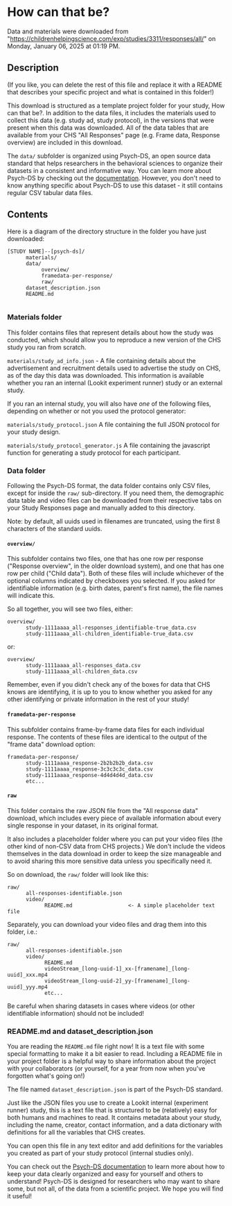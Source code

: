 # How can that be?

Data and materials were downloaded from "https://childrenhelpingscience.com/exp/studies/3311/responses/all/" on Monday, January 06, 2025 at 01:19 PM. 

## Description

(If you like, you can delete the rest of this file and replace it with a README that describes your specific project and what is contained in this folder!)

This download is structured as a template project folder for your study, How can that be?.  In addition to the data files, it includes the materials used to collect this data (e.g. study ad, study protocol), in the versions that were present when this data was downloaded. All of the data tables that are available from your CHS "All Responses" page (e.g. Frame data, Response overview) are included in this download. 

The `data/` subfolder is organized using Psych-DS, an open source data standard that helps researchers in the behavioral sciences to organize their datasets in a consistent and informative way. You can learn more about Psych-DS by checking out the [documentation](https://psychds-docs.readthedocs.io/en/latest/). However, you don't need to know anything specific about Psych-DS to use this dataset - it still contains regular CSV tabular data files. 

## Contents

Here is a diagram of the directory structure in the folder you have just downloaded: 

```
[STUDY NAME]--[psych-ds]/
      materials/
      data/
           overview/ 
           framedata-per-response/
           raw/
      dataset_description.json
      README.md
      
```

### Materials folder

This folder contains files that represent details about how the study was conducted, which should allow you to reproduce a new version of the CHS study you ran from scratch.

`materials/study_ad_info.json` - A file containing details about the advertisement and recruitment details used to advertise the study on CHS, as of the day this data was downloaded. This information is available whether you ran an internal (Lookit experiment runner) study or an external study. 

If you ran an internal study, you will also have *one* of the following files, depending on whether or not you used the protocol generator:

`materials/study_protocol.json` A file containing the full JSON protocol for your study design.

`materials/study_protocol_generator.js` A file containing the javascript function for generating a study protocol for each participant.

### Data folder

Following the Psych-DS format, the data folder contains only CSV files, except for inside the `raw/` sub-directory.  If you need them, the demographic data table and video files can be downloaded from their respective tabs on your Study Responses page and manually added to this directory.

Note: by default, all uuids used in filenames are truncated, using the first 8 characters of the standard uuids.

#### `overview/`

This subfolder contains two files, one that has one row per response ("Response overview", in the older download system), and one that has one row per child ("Child data"). Both of these files will include whichever of the optional columns indicated by checkboxes you selected.  If you asked for identifiable information (e.g. birth dates, parent's first name), the file names will indicate this. 

So all together, you will see two files, either:

```
overview/
      study-1111aaaa_all-responses_identifiable-true_data.csv
      study-1111aaaa_all-children_identifiable-true_data.csv
```

or:

```
overview/
      study-1111aaaa_all-responses_data.csv
      study-1111aaaa_all-children_data.csv
```

Remember, even if you didn't check any of the boxes for data that CHS knows are identifying, it is up to you to know whether you asked for any other identifying or private information in the rest of your study! 

#### `framedata-per-response`

This subfolder contains frame-by-frame data files for each individual response. The contents of these files are identical to the output of the "frame data" download option:

```
framedata-per-response/
      study-1111aaaa_response-2b2b2b2b_data.csv
      study-1111aaaa_response-3c3c3c3c_data.csv
      study-1111aaaa_response-4d4d4d4d_data.csv
      etc...
```

#### `raw`

This folder contains the raw JSON file from the "All response data" download, which includes every piece of available information about every single response in your dataset, in its original format.

It also includes a placeholder folder where you can put your video files (the other kind of non-CSV data from CHS projects.)  We don't include the videos themselves in the data download in order to keep the size manageable and to avoid sharing this more sensitive data unless you specifically need it. 

So on download, the `raw/` folder will look like this: 

```
raw/
      all-responses-identifiable.json
      video/
            README.md                  <- A simple placeholder text file
```

Separately, you can download your video files and drag them into this folder, i.e.:

```
raw/
      all-responses-identifiable.json
      video/
            README.md
            videoStream_[long-uuid-1]_xx-[framename]_[long-uuid]_xxx.mp4
            videoStream_[long-uuid-2]_yy-[framename]_[long-uuid]_yyy.mp4
            etc...
```

Be careful when sharing datasets in cases where videos (or other identifiable information) should not be included!

### README.md and dataset_description.json 

You are reading the `README.md` file right now! It is a text file with some special formatting to make it a bit easier to read. Including a README file in your project folder is a helpful way to share information about the project with your collaborators (or yourself, for a year from now when you've forgotten what's going on!)

The file named `dataset_description.json` is part of the Psych-DS standard. 

Just like the JSON files you use to create a Lookit internal (experiment runner) study, this is a text file that is structured to be (relatively) easy for both humans and machines to read. It contains metadata about your study, including the name, creator, contact information, and a data dictionary with definitions for all the variables that CHS creates.  

You can open this file in any text editor and add definitions for the variables you created as part of your study protocol (internal studies only).

You can check out the [Psych-DS documentation](https://psychds-docs.readthedocs.io/en/latest/) to learn more about how to keep your data clearly organized and easy for yourself and others to understand! Psych-DS is designed for researchers who may want to share some, but not all, of the data from a scientific project. We hope you will find it useful!
